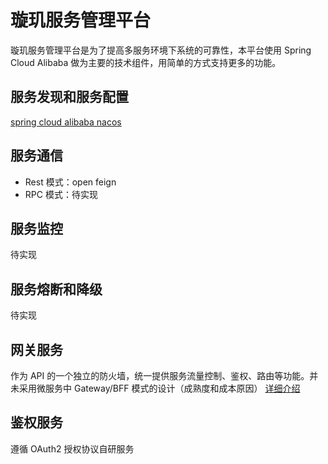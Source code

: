 # 璇玑服务管理平台
璇玑服务管理平台是为了提高多服务环境下系统的可靠性，本平台使用 Spring Cloud Alibaba 做为主要的技术组件，用简单的方式支持更多的功能。
## 服务发现和服务配置
[spring cloud alibaba nacos](https://nacos.io/zh-cn/docs/quick-start-spring-cloud.html) 
## 服务通信
- Rest 模式：open feign
- RPC 模式：待实现
## 服务监控
待实现
## 服务熔断和降级
待实现
## 网关服务
作为 API 的一个独立的防火墙，统一提供服务流量控制、鉴权、路由等功能。并未采用微服务中 Gateway/BFF 模式的设计（成熟度和成本原因）
[详细介绍](gateway-service/README.md)
## 鉴权服务
遵循 OAuth2 授权协议自研服务

